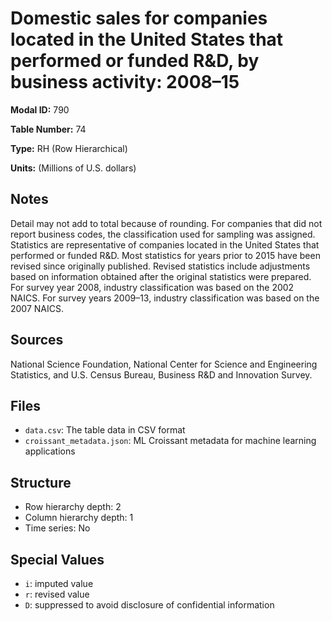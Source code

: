 # Domestic sales for companies located in the United States that performed or funded R&D, by business activity: 2008–15

**Modal ID:** 790

**Table Number:** 74

**Type:** RH (Row Hierarchical)

**Units:** (Millions of U.S. dollars)

## Notes

Detail may not add to total because of rounding. For companies that did not report business codes, the classification used for sampling was assigned. Statistics are representative of companies located in the United States that performed or funded R&D. Most statistics for years prior to 2015 have been revised since originally published. Revised statistics include adjustments based on information obtained after the original statistics were prepared. For survey year 2008, industry classification was based on the 2002 NAICS. For survey years 2009–13, industry classification was based on the 2007 NAICS.

## Sources

National Science Foundation, National Center for Science and Engineering Statistics, and U.S. Census Bureau, Business R&D and Innovation Survey.

## Files

- `data.csv`: The table data in CSV format
- `croissant_metadata.json`: ML Croissant metadata for machine learning applications

## Structure

- Row hierarchy depth: 2
- Column hierarchy depth: 1
- Time series: No

## Special Values

- `i`: imputed value
- `r`: revised value
- `D`: suppressed to avoid disclosure of confidential information
